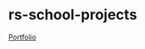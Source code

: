 # rs-school-projects

[Portfolio](https://rolling-scopes-school.github.io/nikimad-JSFEPRESCHOOL/portfolio/)
